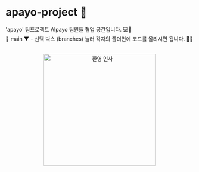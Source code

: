 # apayo-project 🚀
'apayo' 팀프로젝트 AIpayo 팀원들 협업 공간입니다. 💻👥 <br>
🔀 main ▼  - 선택 박스 (branches) 눌러 각자의 폴더안에 코드를 올리시면 됩니다. 📄✅ <br><br>
<p align="center">
  <img src="image/greeting_moving.gif" alt="환영 인사" width="300"/>
</p>


